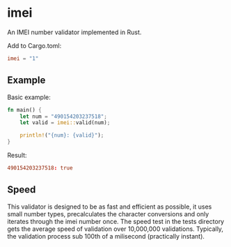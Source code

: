 # imei
An IMEI number validator implemented in Rust.

Add to Cargo.toml:
```toml
imei = "1"
```

## Example
Basic example:
```rust
fn main() {
    let num = "490154203237518";
    let valid = imei::valid(num);

    println!("{num}: {valid}");
}
```

Result:
```toml
490154203237518: true
```

## Speed
This validator is designed to be as fast and efficient as possible, it uses small number types, precalculates the character conversions and only iterates through the imei number once. The speed test in the tests directory gets the average speed of validation over 10,000,000 validations. Typically, the validation process sub 100th of a milisecond (practically instant).
